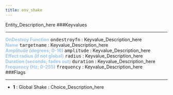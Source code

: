 ```yaml
---
title: env_shake
---
```


Entity_Description_here
###Keyvalues
<hr>
<div class="entityentry">
<span style="color:#9fc5e8;"><b>OnDestroy Function</b></span> <kbd  class="tooltip" data-tooltip="string">ondestroyfn</kbd> :
Keyvalue_Description_here
</div>
<div class="entityentry">
<span style="color:#9fc5e8;"><b>Name</b></span> <kbd  class="tooltip" data-tooltip="target_source">targetname</kbd> :
Keyvalue_Description_here
</div>
<div class="entityentry">
<span style="color:#9fc5e8;"><b>Amplitude (degrees; 0-16)</b></span> <kbd  class="tooltip" data-tooltip="string">amplitude</kbd> :
Keyvalue_Description_here
</div>
<div class="entityentry">
<span style="color:#9fc5e8;"><b>Effect radius (if not global)</b></span> <kbd  class="tooltip" data-tooltip="string">radius</kbd> :
Keyvalue_Description_here
</div>
<div class="entityentry">
<span style="color:#9fc5e8;"><b>Duration (seconds; fades out)</b></span> <kbd  class="tooltip" data-tooltip="string">duration</kbd> :
Keyvalue_Description_here
</div>
<div class="entityentry">
<span style="color:#9fc5e8;"><b>Frequency (Hz; 0-255)</b></span> <kbd  class="tooltip" data-tooltip="string">frequency</kbd> :
Keyvalue_Description_here
</div>
###Flags
<hr>
<div class="entityflags">
<ul>
<li><b>1</b></span> : Global Shake : Choice_Description_here</li>
</ul>
</div>
